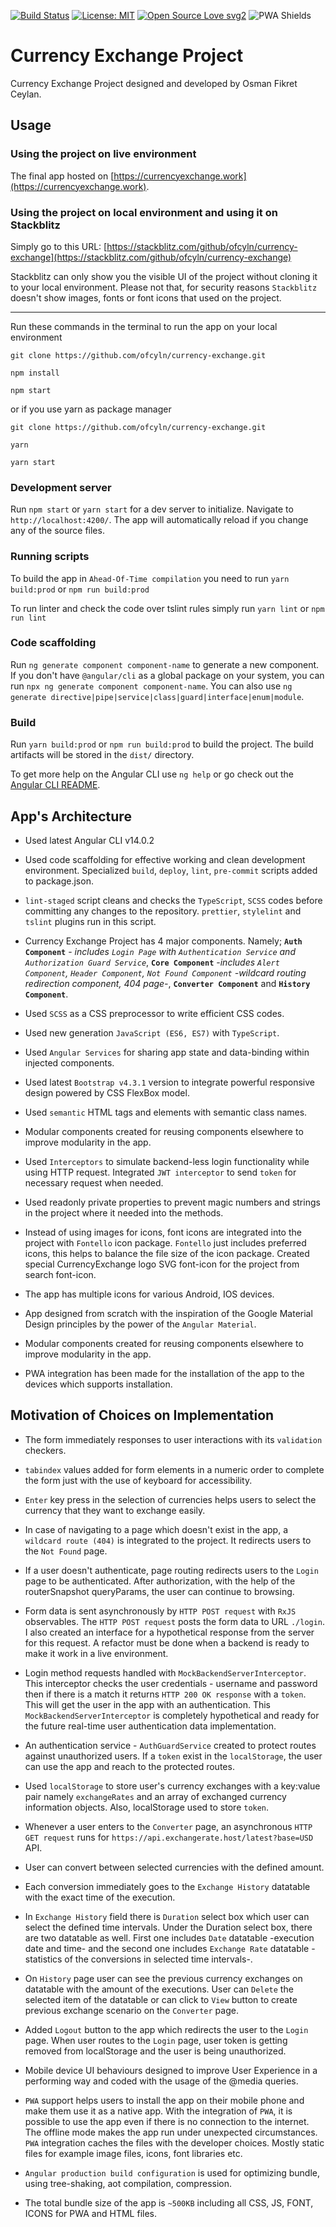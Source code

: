 [![Build Status](https://travis-ci.org/ofcyln/currency-exchange.svg?branch=master)](https://travis-ci.org/ofcyln/currency-exchange)
[![License: MIT](https://img.shields.io/badge/License-MIT-green.svg)](https://opensource.org/licenses/MIT)
[![Open Source Love svg2](https://badges.frapsoft.com/os/v2/open-source.svg?v=103)](https://github.com/ellerbrock/open-source-badges/)
![PWA Shields](https://www.pwa-shields.com/1.0.0/series/classic/white/gray.svg)

# Currency Exchange Project

Currency Exchange Project designed and developed by Osman Fikret Ceylan.

## Usage

### Using the project on live environment

The final app hosted on [https://currencyexchange.work](https://currencyexchange.work).

### Using the project on local environment and using it on Stackblitz

Simply go to this URL: [https://stackblitz.com/github/ofcyln/currency-exchange](https://stackblitz.com/github/ofcyln/currency-exchange)

Stackblitz can only show you the visible UI of the project without cloning it to your local environment. Please not that, for security reasons `Stackblitz` doesn't show images, fonts or font icons that used on the project.

----------------

Run these commands in the terminal to run the app on your local environment

    git clone https://github.com/ofcyln/currency-exchange.git

    npm install

    npm start

or if you use yarn as package manager

    git clone https://github.com/ofcyln/currency-exchange.git

    yarn

    yarn start

### Development server

Run `npm start` or `yarn start` for a dev server to initialize. 
Navigate to `http://localhost:4200/`. The app will automatically reload if you change any of the source files.

### Running scripts 

To build the app in `Ahead-Of-Time compilation` you need to run `yarn build:prod` or `npm run build:prod`

To run linter and check the code over tslint rules simply run `yarn lint` or `npm run lint`

### Code scaffolding

Run `ng generate component component-name` to generate a new component. If you don't have `@angular/cli` as a global package on your system, you can run `npx ng generate component component-name`. You can also use `ng generate directive|pipe|service|class|guard|interface|enum|module`.

### Build

Run `yarn build:prod` or `npm run build:prod` to build the project. 
The build artifacts will be stored in the `dist/` directory.

To get more help on the Angular CLI use `ng help` or go check out the [Angular CLI README](https://github.com/angular/angular-cli/blob/master/README.md).

## App's Architecture
*   Used latest Angular CLI v14.0.2

*   Used code scaffolding for effective working and clean development environment. Specialized `build`, `deploy`, `lint`, `pre-commit` scripts added to package.json.

*   `lint-staged` script cleans and checks the `TypeScript`, `SCSS` codes before committing any changes to the repository. `prettier`, `stylelint` and `tslint` plugins run in this script.

*   Currency Exchange Project has 4 major components. Namely; **`Auth Component`** - _includes `Login Page` with `Authentication Service` and `Authorization Guard Service`_, **`Core Component`** -_includes `Alert Component`, `Header Component`, `Not Found Component` -wildcard routing redirection component, 404 page-_, **`Converter Component`** and **`History Component`**.

*   Used `SCSS` as a CSS preprocessor to write efficient CSS codes.

*   Used new generation `JavaScript (ES6, ES7)` with `TypeScript`.

*   Used `Angular Services` for sharing app state and data-binding within injected components.

*   Used latest `Bootstrap v4.3.1` version to integrate powerful responsive design powered by CSS FlexBox model.

*   Used `semantic` HTML tags and elements with semantic class names.

*   Modular components created for reusing components elsewhere to improve modularity in the app.

*   Used `Interceptors` to simulate backend-less login functionality while using HTTP request. Integrated `JWT interceptor` to send `token` for necessary request when needed.

*   Used readonly private properties to prevent magic numbers and strings in the project where it needed into the methods.

*   Instead of using images for icons, font icons are integrated into the project with `Fontello` icon package. `Fontello` just includes preferred icons, this helps to balance the file size of the icon package. Created special CurrencyExchange logo SVG font-icon for the project from search font-icon.

*   The app has multiple icons for various Android, IOS devices.

*   App designed from scratch with the inspiration of the Google Material Design principles by the power of the `Angular Material`.

*   Modular components created for reusing components elsewhere to improve modularity in the app.

*   PWA integration has been made for the installation of the app to the devices which supports installation.

## Motivation of Choices on Implementation

*   The form immediately responses to user interactions with its `validation` checkers.

*   `tabindex` values added for form elements in a numeric order to complete the form just with the use of keyboard for accessibility.

*   `Enter` key press in the selection of currencies helps users to select the currency that they want to exchange easily.

*   In case of navigating to a page which doesn't exist in the app, a `wildcard route (404)` is integrated to the project. It redirects users to the `Not Found` page. 

*   If a user doesn't authenticate, page routing redirects users to the `Login` page to be authenticated. After authorization, with the help of the routerSnapshot queryParams, the user can continue to browsing.

*   Form data is sent asynchronously by `HTTP POST request` with `RxJS` observables. The `HTTP POST request` posts the form data to URL `./login`. I also created an interface for a hypothetical response from the server for this request. A refactor must be done when a backend is ready to make it work in a live environment.

*   Login method requests handled with `MockBackendServerInterceptor`. This interceptor checks the user credentials - username and password then if there is a match it returns `HTTP 200 OK response` with a `token`. This will get the user in the app with an authentication. This `MockBackendServerInterceptor` is completely hypothetical and ready for the future real-time user authentication data implementation.

*   An authentication service - `AuthGuardService` created to protect routes against unauthorized users. If a `token` exist in the `localStorage`, the user can use the app and reach to the protected routes.

*   Used `localStorage` to store user's currency exchanges with a key:value pair namely `exchangeRates` and an array of exchanged currency information objects. Also, localStorage used to store `token`.

*   Whenever a user enters to the `Converter` page, an asynchronous `HTTP GET request` runs for `https://api.exchangerate.host/latest?base=USD` API.

*   User can convert between selected currencies with the defined amount.

*   Each conversion immediately goes to the `Exchange History` datatable with the exact time of the execution.

*   In `Exchange History` field there is `Duration` select box which user can select the defined time intervals. Under the Duration select box, there are two datatable as well. First one includes `Date` datatable -execution date and time- and the second one includes `Exchange Rate` datatable -statistics of the conversions in selected time intervals-.

*   On `History` page user can see the previous currency exchanges on datatable with the amount of the executions. User can `Delete` the selected item of the datatable or can click to `View` button to create previous exchange scenario on the `Converter` page.

*   Added `Logout` button to the app which redirects the user to the `Login` page. When user routes to the `Login` page, user token is getting removed from localStorage and the user is being unauthorized. 

*   Mobile device UI behaviours designed to improve User Experience in a performing way and coded with the usage of the @media queries.

*   `PWA` support helps users to install the app on their mobile phone and make them use it as a native app. With the integration of `PWA`, it is possible to use the app even if there is no connection to the internet. The offline mode makes the app run under unexpected circumstances. `PWA` integration caches the files with the developer choices. Mostly static files for example image files, icons, font libraries etc.

*   `Angular production build configuration` is used for optimizing bundle, using tree-shaking, aot compilation, compression.

*   The total bundle size of the app is `~500KB` including all CSS, JS, FONT, ICONS for PWA and HTML files.
